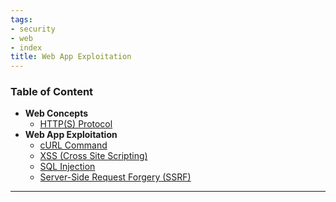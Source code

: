 ```yaml
---
tags:
- security
- web
- index
title: Web App Exploitation
---
```


### Table of Content

* **Web Concepts**
	* [HTTP(S) Protocol](../../../computer-networks/network-protocols/https-protocol.md)
* **Web App Exploitation**
	* [cURL Command](../../../operating-system/linux/commands/curl-command.md)
	* [XSS (Cross Site Scripting)](../../cyber-attacks/cross-site-scripting-xss.md)
	* [SQL Injection](../../cyber-attacks/sql-injection/sql-injection.md)
	* [Server-Side Request Forgery (SSRF)](../../cyber-attacks/server-side-request-forgery-ssrf.md)

---